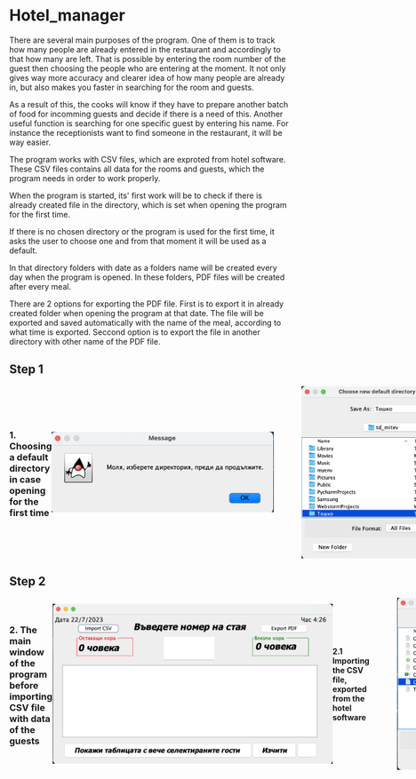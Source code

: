 # Hotel_manager

There are several main purposes of the program. One of them is to track how
many people are already entered in the restaurant and accordingly to that
how many are left. That is possible by entering the room number of the guest 
then choosing the people who are entering at the moment. It not only gives
way more accuracy and clearer idea of how many people are already in, 
but also makes you faster in searching for the room and guests. 

As a result of this, the cooks will know if they have to prepare another 
batch of food for incomming guests and decide if there is a need of
this. Another useful function is searching for one specific guest by entering 
his name. For instance the receptionists want to find someone in the restaurant, 
it will be way easier. 

The program works with CSV files, which are exproted from hotel software. 
These CSV files contains all data for the rooms and guests, which 
the program needs in order to work properly. 

When the program is started, its' first work will be to check if there is already 
created file in the directory, which is set when opening the program for the first
time. 

If there is no chosen directory or the program is used for the first time, it asks
the user to choose one and from that moment it will be used as a default. 

In that directory folders with date as a folders name will be created every day
when the program is opened. In these folders, PDF files will be created after
every meal.  

There are 2 options for exporting the PDF file. First is to export it in already 
created folder when opening the program at that date. The file will be exported 
and saved automatically with the name of the meal, according to what time is 
exported. Seccond option is to export the file in another directory with other 
name of the PDF file. 

## Step 1
 
<div style="display: flex; align-items: center;">
   <h3>1. Choosing a default directory in case opening for the first time</h3>
  <img src="images/1%20choose%20directory.png" alt="1" width="400">
      <p> </p> 
  <img src="images/2%20Set%20defauld%20directory.png" alt="2" width="400" style="margin: 0 50px;">
 <p> </p> 
      <h4> 1.1 After successful setting up the default directory, folder is created</h4> 
 a) <img src="images/3%20New%20directory%20SET%20Message.png" alt="3" width="310">
 b) <img src="images/4%20New%20file%20created.png" alt="4" width="300">
</div>

## Step 2

<div style="display: flex; align-items: center;">
    <h3>2. The main window of the program before importing CSV file with data of the guests</h3>
  <img src="images/5%20The%20main%20app%20window.png" alt="5" width="600">
        <h4> 2.1 Importing the CSV file, exported from the hotel software</h4> 
   <img src="images/6%20Choose%20CSV%20file.png" alt="2" width="400" style="margin: 0 50px;">
   <img src="images/6.1%20Chosen%20CSV%20message.png" alt="3" width="400">
</div>


